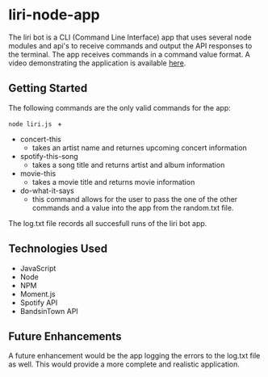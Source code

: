 # liri-node-app

The liri bot is a CLI (Command Line Interface) app that uses several node modules and api's to receive commands and output the API responses to the terminal. The app receives commands in a command value format. A video demonstrating the application is available [here](https://drive.google.com/file/d/1KbQXHPIorspcFchIN83M82-8frT1-yPT/view?usp=sharing).

## Getting Started
The following commands are the only valid commands for the app:

`node liri.js ` + 

- concert-this
  - takes an artist name and returnes upcoming concert information
- spotify-this-song
  - takes a song title and returns artist and album information
- movie-this
  - takes a movie title and returns movie information
- do-what-it-says
  - this command allows for the user to pass the one of the other commands and a value into the app from the random.txt file.
  
The log.txt file records all succesfull runs of the liri bot app.

## Technologies Used
- JavaScript
- Node
- NPM
- Moment.js
- Spotify API
- BandsinTown API

## Future Enhancements

A future enhancement would be the app logging the errors to the log.txt file as well. This would provide a more complete and realistic application.
